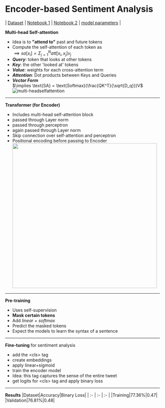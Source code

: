 # Encoder-based Sentiment Analysis
| [Dataset](https://www.kaggle.com/datasets/kazanova/sentiment140/data) | [Notebook 1](https://www.kaggle.com/code/kartikeysharmaah/1rt720-notebook-2) | [Notebook 2](https://www.kaggle.com/code/kartikeysharmaah/1tr720-notebook-3) | [model parameters](https://www.kaggle.com/models/kartikeysharmaah/bert-encoder-model) |

**Multi-head Self-attention**
* Idea is to **"attend to"** past and future tokens
* Compute the self-attention of each token as   
  $\implies sa[x_i] = \Sigma_{j=1}^{N}att[x_i,x_j]v_j$
* ***Query***: token that looks at other tokens
* ***Key***: the other 'looked at' tokens
* ***Value***: weights for each cross-attention term
* ***Attention***: Dot products between Keys and Queries
* ***Vector Form***   
  $\implies \text{SA} = \text{Softmax}(\frac{QK^T}{\sqrt{D_q}})V$   
![multi-headselfattention](https://miro.medium.com/max/469/1*GsLQLch51d7excmuAi4UzQ.png)
---
**Transformer (for Encoder)**
* Includes multi-head self-attention block
* passed through Layer norm
* passed through perceptron
* again passed through Layer norm
* Skip connection over self-attention and perceptron
* Positional encoding before passing to Encoder   
  <img src="https://heidloff.net/assets/img/2023/02/transformers.png" width="470px"/>
---
**Pre-training**
* Uses self-supervision
* **Mask certain tokens**
* Add *linear + softmax*
* Predict the masked tokens
* Expect the models to learn the syntax of a sentence
---
**Fine-tuning** for sentiment analysis
* add the \<cls\> tag
* create embeddings
* apply linear+sigmoid
* train the encoder model
* Idea: this tag captures the sense of the entire tweet
* get logits for \<cls\> tag and apply binary loss
---
**Results**
|Dataset|Accuracy|Binary Loss|
| :- | :- | :- |
|Training|77.36%|0.47|
|Validation|76.81%|0.48|
